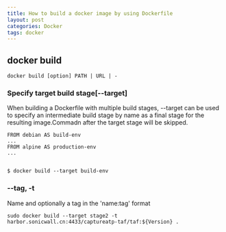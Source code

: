 ```yaml
---
title: How to build a docker image by using Dockerfile
layout: post
categories: Docker
tags: docker
---
```

## docker build

`docker build [option] PATH | URL | -`  
 

### Specify target build stage[--target]  
When building a Dockerfile with multiple build stages, --target can be used to specify an intermediate build stage by name as a final stage for the resulting image.Commadn after the target stage will be skipped.

    FROM debian AS build-env
    ...
    FROM alpine AS production-env  
    ...
    

    $ docker build --target build-env

### --tag, -t
Name and optionally a tag in the 'name:tag' format

    sudo docker build --target stage2 -t harbor.sonicwall.cn:4433/captureatp-taf/taf:${Version} .